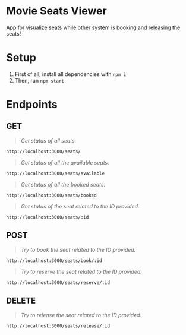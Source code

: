 # Movie Seats Viewer

App for visualize seats while other system is booking and releasing the seats!

# Setup
1. First of all, install all dependencies with `npm i`
2. Then, run `npm start`

# Endpoints

## GET

> *Get status of all seats.*
> 
`http://localhost:3000/seats/`

> *Get status of all the available seats.*
> 
`http://localhost:3000/seats/available`

> *Get status of all the booked seats.*
> 
`http://localhost:3000/seats/booked`

> *Get status of the seat related to the ID provided.*
> 
`http://localhost:3000/seats/:id`

## POST

> *Try to book the seat related to the ID provided.*
> 
`http://localhost:3000/seats/book/:id`

> *Try to reserve the seat related to the ID provided.*
>
`http://localhost:3000/seats/reserve/:id`

## DELETE

> *Try to release the seat related to the ID provided.*
> 
`http://localhost:3000/seats/release/:id`
